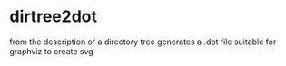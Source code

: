 # dirtree2dot
from the description of a directory tree generates a .dot file suitable for graphviz to create svg
